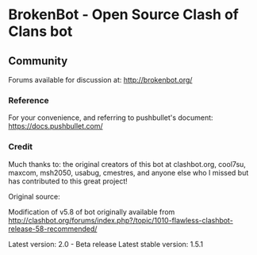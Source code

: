 # BrokenBot - Open Source Clash of Clans bot

## Community
Forums available for discussion at: http://brokenbot.org/

### Reference
For your convenience, and referring to pushbullet's document:
https://docs.pushbullet.com/

### Credit
Much thanks to: the original creators of this bot at clashbot.org, cool7su, maxcom, msh2050, usabug, cmestres, and anyone else who I missed but has contributed to this great project!

Original source:

Modification of v5.8 of bot originally available from http://clashbot.org/forums/index.php?/topic/1010-flawless-clashbot-release-58-recommended/

Latest version: 2.0 - Beta release
Latest stable version: 1.5.1
